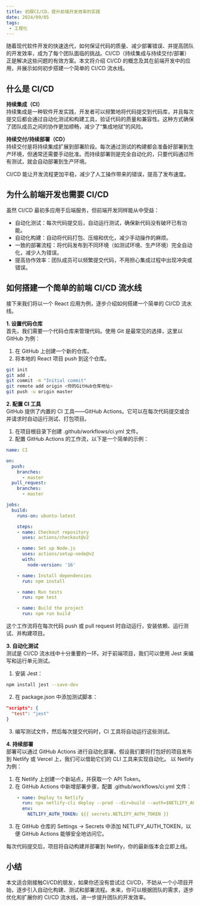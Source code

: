```yaml
---
title: 初探CI/CD，提升前端开发效率的实践
date: 2024/09/05
tags:
 - 工程化
---
```


随着现代软件开发的快速迭代，如何保证代码的质量、减少部署错误、并提高团队的开发效率，成为了每个团队面临的挑战。CI/CD（持续集成与持续交付/部署）正是解决这些问题的有效方案。本文将介绍 CI/CD 的概念及其在前端开发中的应用，并展示如何初步搭建一个简单的 CI/CD 流水线。

## 什么是 CI/CD
**持续集成（CI）**<br>
持续集成是一种软件开发实践，开发者可以频繁地将代码提交到代码库，并且每次提交后都会通过自动化测试和构建工具，验证代码的质量和兼容性。这种方式确保了团队成员之间的协作更加顺畅，减少了“集成地狱”的风险。

**持续交付/持续部署（CD）**<br>
持续交付是将持续集成扩展到部署阶段。每次通过测试的构建都会准备好部署到生产环境，但通常还需要手动批准。而持续部署则是完全自动化的，只要代码通过所有测试，就会自动部署到生产环境。

CI/CD 能让开发流程更加平稳，减少了人工操作带来的错误，提高了发布速度。

## 为什么前端开发也需要 CI/CD
虽然 CI/CD 最初多应用于后端服务，但前端开发同样能从中受益：
* 自动化测试：每次代码提交后，自动运行测试，确保新代码没有破坏已有功能。
* 自动化构建：自动将代码打包、压缩和优化，减少手动操作的麻烦。
* 一致的部署流程：将代码发布到不同环境（如测试环境、生产环境）完全自动化，减少人为错误。
* 提高协作效率：团队成员可以频繁提交代码，不用担心集成过程中出现冲突或错误。

## 如何搭建一个简单的前端 CI/CD 流水线
接下来我们将以一个 React 应用为例，逐步介绍如何搭建一个简单的 CI/CD 流水线。

**1. 设置代码仓库**<br>
首先，我们需要一个代码仓库来管理代码。使用 Git 是最常见的选择，这里以 GitHub 为例：
1. 在 GitHub 上创建一个新的仓库。
2. 将本地的 React 项目 push 到这个仓库。
```bash
git init
git add .
git commit -m "Initial commit"
git remote add origin <你的GitHub仓库地址>
git push -u origin master
```

**2. 配置 CI 工具**<br>
GitHub 提供了内置的 CI 工具——GitHub Actions。它可以在每次代码提交或合并请求时自动运行测试、打包项目。
1. 在项目根目录下创建 .github/workflows/ci.yml 文件。
2. 配置 GitHub Actions 的工作流，以下是一个简单的示例：
```yaml
name: CI

on:
  push:
    branches:
      - master
  pull_request:
    branches:
      - master

jobs:
  build:
    runs-on: ubuntu-latest

    steps:
    - name: Checkout repository
      uses: actions/checkout@v2

    - name: Set up Node.js
      uses: actions/setup-node@v2
      with:
        node-version: '16'

    - name: Install dependencies
      run: npm install

    - name: Run tests
      run: npm test

    - name: Build the project
      run: npm run build
```
这个工作流将在每次代码 push 或 pull request 时自动运行，安装依赖、运行测试、并构建项目。

**3. 自动化测试**<br>
测试是 CI/CD 流水线中十分重要的一环。对于前端项目，我们可以使用 Jest 来编写和运行单元测试。
1. 安装 Jest：
```bash
npm install jest --save-dev
```
2. 在 package.json 中添加测试脚本：
```json
"scripts": {
  "test": "jest"
}
```
3. 编写测试文件，然后每次提交代码时，CI 工具将自动运行这些测试。

**4. 持续部署**<br>
部署可以通过 GitHub Actions 进行自动化部署。假设我们要将打包好的项目发布到 Netlify 或 Vercel 上，我们可以借助它们的 CLI 工具来实现自动化。
以 Netlify 为例：
1. 在 Netlify 上创建一个新站点，并获取一个 API Token。
2. 在 GitHub Actions 中新增部署步骤，配置 .github/workflows/ci.yml 文件：
```yaml
    - name: Deploy to Netlify
      run: npx netlify-cli deploy --prod --dir=build --auth=$NETLIFY_AUTH_TOKEN
      env:
        NETLIFY_AUTH_TOKEN: ${{ secrets.NETLIFY_AUTH_TOKEN }}
```
3. 在 GitHub 仓库的 Settings -> Secrets 中添加 NETLIFY_AUTH_TOKEN，以便 GitHub Actions 能够安全地访问它。

每次代码提交后，项目将自动构建并部署到 Netlify，你的最新版本会立即上线。

## 小结
本文适合刚接触CI/CD的朋友，如果你还没有尝试过 CI/CD，不妨从一个小项目开始，逐步引入自动化构建、测试和部署流程。未来，你可以根据团队的需求，逐步优化和扩展你的 CI/CD 流水线，进一步提升团队的开发效率。